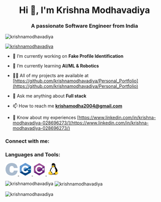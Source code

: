 <h1 align="center">Hi 👋, I'm Krishna Modhavadiya</h1>
<h3 align="center">A passionate Software Engineer from India</h3>

<p align="left"> <img src="https://komarev.com/ghpvc/?username=krishnamodhavadiya&label=Profile%20views&color=0e75b6&style=flat" alt="krishnamodhavadiya" /> </p>

<p align="left"> <a href="https://github.com/ryo-ma/github-profile-trophy"><img src="https://github-profile-trophy.vercel.app/?username=krishnamodhavadiya" alt="krishnamodhavadiya" /></a> </p>

- 🔭 I’m currently working on **Fake Profile Identification**

- 🌱 I’m currently learning **AI/ML & Robotics**

- 👨‍💻 All of my projects are available at [https://github.com/krishnamodhavadiya/Personal_Portfolio](https://github.com/krishnamodhavadiya/Personal_Portfolio)

- 💬 Ask me anything about **Full stack**

- 📫 How to reach me **krishamodha2004@gmail.com**

- 📄 Know about my experiences [https://www.linkedin.com/in/krishna-modhavadiya-028696273/](https://www.linkedin.com/in/krishna-modhavadiya-028696273/)

<h3 align="left">Connect with me:</h3>
<p align="left">
</p>

<h3 align="left">Languages and Tools:</h3>
<p align="left"> <a href="https://www.cprogramming.com/" target="_blank" rel="noreferrer"> <img src="https://raw.githubusercontent.com/devicons/devicon/master/icons/c/c-original.svg" alt="c" width="40" height="40"/> </a> <a href="https://www.w3schools.com/cpp/" target="_blank" rel="noreferrer"> <img src="https://raw.githubusercontent.com/devicons/devicon/master/icons/cplusplus/cplusplus-original.svg" alt="cplusplus" width="40" height="40"/> </a> <a href="https://www.w3schools.com/cs/" target="_blank" rel="noreferrer"> <img src="https://raw.githubusercontent.com/devicons/devicon/master/icons/csharp/csharp-original.svg" alt="csharp" width="40" height="40"/> </a> <a href="https://www.linux.org/" target="_blank" rel="noreferrer"> <img src="https://raw.githubusercontent.com/devicons/devicon/master/icons/linux/linux-original.svg" alt="linux" width="40" height="40"/> </a> </p>

<p><img align="left" src="https://github-readme-stats.vercel.app/api/top-langs?username=krishnamodhavadiya&show_icons=true&locale=en&layout=compact" alt="krishnamodhavadiya" /></p>

<p>&nbsp;<img align="center" src="https://github-readme-stats.vercel.app/api?username=krishnamodhavadiya&show_icons=true&locale=en" alt="krishnamodhavadiya" /></p>

<p><img align="center" src="https://github-readme-streak-stats.herokuapp.com/?user=krishnamodhavadiya&" alt="krishnamodhavadiya" /></p>

